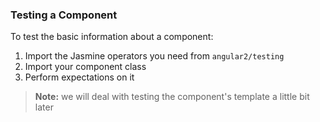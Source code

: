 ### Testing a Component
To test the basic information about a component:
1. Import the Jasmine operators you need from `angular2/testing`
2. Import your component class
3. Perform expectations on it

> **Note:** we will deal with testing the component's template a little bit later